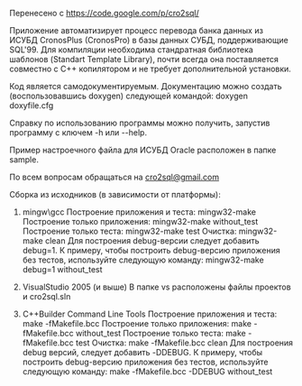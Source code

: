 Перенесено с https://code.google.com/p/cro2sql/

Приложение автоматизирует процесс перевода банка данных из ИСУБД CronosPlus
(CronosPro) в базы данных СУБД, поддерживающие SQL'99. Для компиляции
необходима стандратная библиотека шаблонов (Standart Template Library),
почти всегда она поставляется совместно с C++ копилятором и не требует
дополнительной установки.

Код является самодокументируемым. Документацию можно создать
(воспользовавшись doxygen) следующей командой:
  doxygen doxyfile.cfg

Справку по использованию программы можно получить, запустив программу с
ключем -h или --help.

Пример настроечного файла для ИСУБД Oracle расположен в папке sample.

По всем вопросам обращаться на cro2sql@gmail.com

Сборка из исходников (в зависимости от платформы):
1. mingw\gcc
  Построение приложения и теста:
    mingw32-make
  Построение только приложения:
    mingw32-make without_test
  Построение только теста:
    mingw32-make test
  Очистка:
    mingw32-make clean
  Для построения debug-версии следует добавить debug=1. К примеру, чтобы
  построить debug-версию приложения без тестов, используйте следующую
  команду:
    mingw32-make debug=1 without_test

2. VisualStudio 2005 (и выше)
  В папке vs расположены файлы проектов и cro2sql.sln

3. C++Builder Command Line Tools
  Построение приложения и теста:
    make -fMakefile.bcc
  Построение только приложения:
    make -fMakefile.bcc without_test
  Построение только теста:
    make -fMakefile.bcc test
  Очистка:
    make -fMakefile.bcc clean
  Для построения debug версий, следует добавить -DDEBUG. К примеру, чтобы
  построить debug-версию приложения без тестов, используйте следующую
  команду:
    make -fMakefile.bcc -DDEBUG without_test

